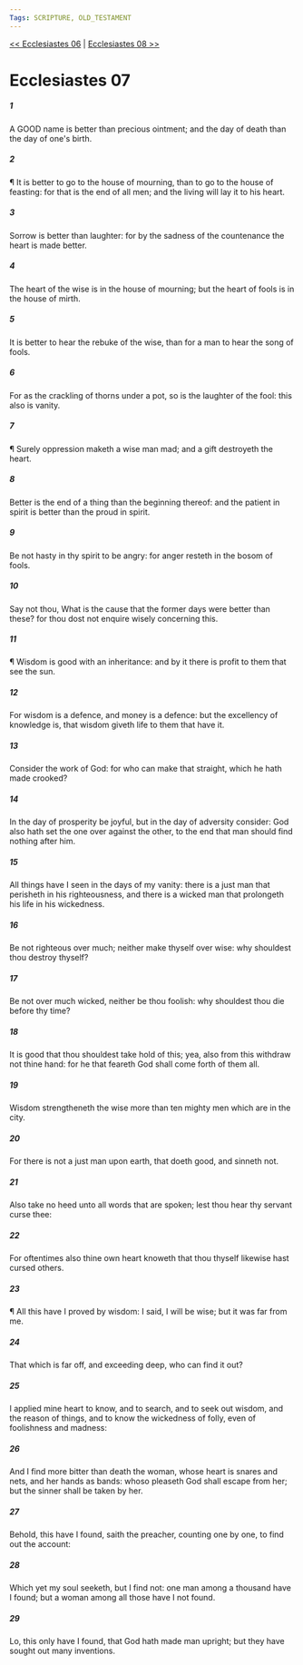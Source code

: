 ```yaml
---
Tags: SCRIPTURE, OLD_TESTAMENT
---
```


[<< Ecclesiastes 06](OLD_TESTAMENT/21_Ecclesiastes/Ecclesiastes_06.md) | [Ecclesiastes 08 >>](OLD_TESTAMENT/21_Ecclesiastes/Ecclesiastes_08.md)

# Ecclesiastes 07

##### 1
 A GOOD name is better than precious ointment; and the day of death than the day of one's birth.
##### 2
 ¶ It is better to go to the house of mourning, than to go to the house of feasting: for that is the end of all men; and the living will lay it to his heart.
##### 3
 Sorrow is better than laughter: for by the sadness of the countenance the heart is made better.
##### 4
 The heart of the wise is in the house of mourning; but the heart of fools is in the house of mirth.
##### 5
 It is better to hear the rebuke of the wise, than for a man to hear the song of fools.
##### 6
 For as the crackling of thorns under a pot, so is the laughter of the fool: this also is vanity.
##### 7
 ¶ Surely oppression maketh a wise man mad; and a gift destroyeth the heart.
##### 8
 Better is the end of a thing than the beginning thereof: and the patient in spirit is better than the proud in spirit.
##### 9
 Be not hasty in thy spirit to be angry: for anger resteth in the bosom of fools.
##### 10
 Say not thou, What is the cause that the former days were better than these?  for thou dost not enquire wisely concerning this.
##### 11
 ¶ Wisdom is good with an inheritance: and by it there is profit to them that see the sun.
##### 12
 For wisdom is a defence, and money is a defence: but the excellency of knowledge is, that wisdom giveth life to them that have it.
##### 13
 Consider the work of God: for who can make that straight, which he hath made crooked?
##### 14
 In the day of prosperity be joyful, but in the day of adversity consider: God also hath set the one over against the other, to the end that man should find nothing after him.
##### 15
 All things have I seen in the days of my vanity: there is a just man that perisheth in his righteousness, and there is a wicked man that prolongeth his life in his wickedness.
##### 16
 Be not righteous over much; neither make thyself over wise: why shouldest thou destroy thyself?
##### 17
 Be not over much wicked, neither be thou foolish: why shouldest thou die before thy time?
##### 18
 It is good that thou shouldest take hold of this; yea, also from this withdraw not thine hand: for he that feareth God shall come forth of them all.
##### 19
 Wisdom strengtheneth the wise more than ten mighty men which are in the city.
##### 20
 For there is not a just man upon earth, that doeth good, and sinneth not.
##### 21
 Also take no heed unto all words that are spoken; lest thou hear thy servant curse thee:
##### 22
 For oftentimes also thine own heart knoweth that thou thyself likewise hast cursed others.
##### 23
 ¶ All this have I proved by wisdom: I said, I will be wise; but it was far from me.
##### 24
 That which is far off, and exceeding deep, who can find it out?
##### 25
 I applied mine heart to know, and to search, and to seek out wisdom, and the reason of things, and to know the wickedness of folly, even of foolishness and madness:
##### 26
 And I find more bitter than death the woman, whose heart is snares and nets, and her hands as bands: whoso pleaseth God shall escape from her; but the sinner shall be taken by her.
##### 27
 Behold, this have I found, saith the preacher, counting one by one, to find out the account:
##### 28
 Which yet my soul seeketh, but I find not: one man among a thousand have I found; but a woman among all those have I not found.
##### 29
 Lo, this only have I found, that God hath made man upright; but they have sought out many inventions.
